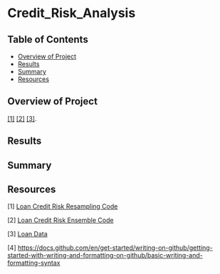 # Credit_Risk_Analysis

## Table of Contents
- [Overview of Project](#OverviewProject)
- [Results](#Results)
- [Summary](#Summary)
- [Resources](#Resources)

## <a name="OverviewProject"></a>Overview of Project

 [[1]](#1)  [[2]](#2) [[3]](#3).

## <a name="Results"></a>Results


## <a name="Summary"></a> Summary



## <a name="Resources"></a>Resources

<a name="1">[1]</a> [Loan Credit Risk Resampling Code](https://github.com/tamiespinosa/Credit_Risk_Analysis/blob/11852332e1ce9a54f127814a186441e0cd2dcf5c/credit_risk_resampling.ipynb)

<a name="2">[2]</a> [Loan Credit Risk Ensemble Code](https://github.com/tamiespinosa/Credit_Risk_Analysis/blob/11852332e1ce9a54f127814a186441e0cd2dcf5c/credit_risk_ensemble.ipynb)

<a name="3">[3]</a> [Loan Data](https://github.com/tamiespinosa/Credit_Risk_Analysis/blob/11852332e1ce9a54f127814a186441e0cd2dcf5c/Resources/LoanStats_2019Q1.csv)

[4] https://docs.github.com/en/get-started/writing-on-github/getting-started-with-writing-and-formatting-on-github/basic-writing-and-formatting-syntax
